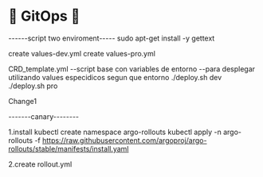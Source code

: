 
# :rocket: GitOps :rocket: 



------script two enviroment-----
sudo apt-get install -y gettext

create values-dev.yml
create values-pro.yml

CRD_template.yml --script base con variables de entorno
--para desplegar utilizando values especidicos segun que entorno
./deploy.sh dev
./deploy.sh pro


Change1


-------canary--------

1.install 
kubectl create namespace argo-rollouts
kubectl apply -n argo-rollouts -f https://raw.githubusercontent.com/argoproj/argo-rollouts/stable/manifests/install.yaml

2.create rollout.yml
